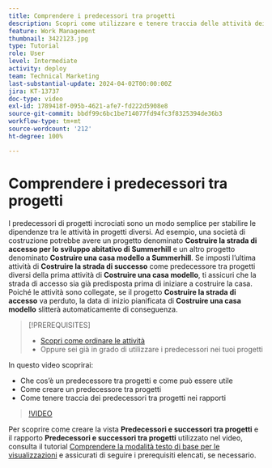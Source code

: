 ```yaml
---
title: Comprendere i predecessori tra progetti
description: Scopri come utilizzare e tenere traccia delle attività dei predecessori tra 2 o più progetti.
feature: Work Management
thumbnail: 3422123.jpg
type: Tutorial
role: User
level: Intermediate
activity: deploy
team: Technical Marketing
last-substantial-update: 2024-04-02T00:00:00Z
jira: KT-13737
doc-type: video
exl-id: 1789418f-095b-4621-afe7-fd222d5908e8
source-git-commit: bbdf99c6bc1be714077fd94fc3f8325394de36b3
workflow-type: tm+mt
source-wordcount: '212'
ht-degree: 100%

---
```


# Comprendere i predecessori tra progetti

I predecessori di progetti incrociati sono un modo semplice per stabilire le dipendenze tra le attività in progetti diversi. Ad esempio, una società di costruzione potrebbe avere un progetto denominato **Costruire la strada di accesso per lo sviluppo abitativo di Summerhill** e un altro progetto denominato **Costruire una casa modello a Summerhill**. Se imposti l’ultima attività di **Costruire la strada di successo** come predecessore tra progetti diversi della prima attività di **Costruire una casa modello**, ti assicuri che la strada di accesso sia già predisposta prima di iniziare a costruire la casa. Poiché le attività sono collegate, se il progetto **Costruire la strada di accesso** va perduto, la data di inizio pianificata di **Costruire una casa modello** slitterà automaticamente di conseguenza.

>[!PREREQUISITES]
>
>* [Scopri come ordinare le attività](https://experienceleague.adobe.com/docs/workfront-learn/tutorials-workfront/manage-work/tasks/learn-to-sequence-tasks.html?lang=it)
>* Oppure sei già in grado di utilizzare i predecessori nei tuoi progetti


In questo video scoprirai:

* Che cos’è un predecessore tra progetti e come può essere utile
* Come creare un predecessore tra progetti
* Come tenere traccia dei predecessori tra progetti nei rapporti

>[!VIDEO](https://video.tv.adobe.com/v/3422123/?quality=12&learn=on&enablevpops=1)

Per scoprire come creare la vista **Predecessori e successori tra progetti** e il rapporto **Predecessori e successori tra progetti** utilizzato nel video, consulta il tutorial [Comprendere la modalità testo di base per le visualizzazioni](https://experienceleague.adobe.com/docs/workfront-learn/tutorials-workfront/reporting/intermediate-reporting/basic-text-mode-for-views.html?lang=it) e assicurati di seguire i prerequisiti elencati, se necessario.
